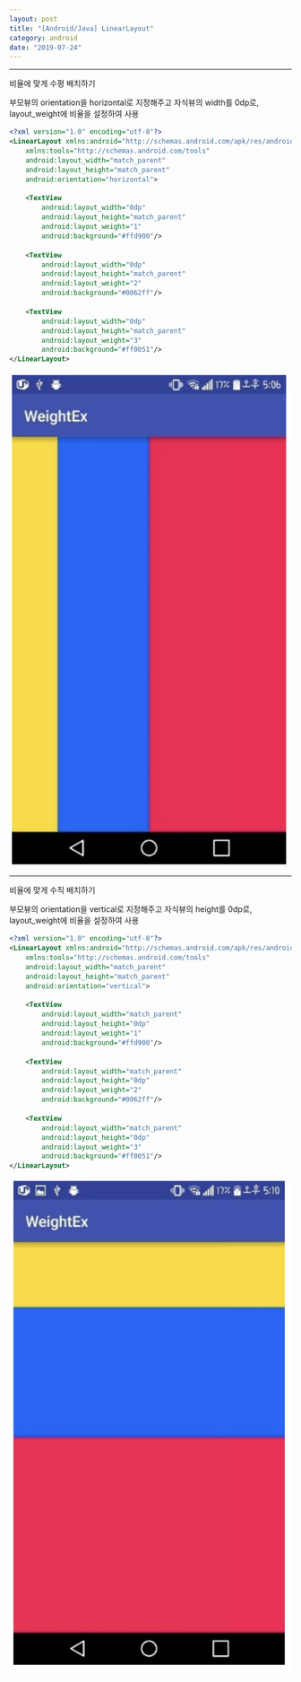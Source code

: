 ```yaml
---
layout: post
title: "[Android/Java] LinearLayout"
category: android
date: "2019-07-24"
---
```


---
비율에 맞게 수평 배치하기

부모뷰의 orientation을 horizontal로 지정해주고 자식뷰의 width를 0dp로, layout_weight에 비율을 설정하여 사용
```xml
<?xml version="1.0" encoding="utf-8"?>
<LinearLayout xmlns:android="http://schemas.android.com/apk/res/android"
    xmlns:tools="http://schemas.android.com/tools"
    android:layout_width="match_parent"
    android:layout_height="match_parent"
    android:orientation="horizontal">
 
    <TextView
        android:layout_width="0dp"
        android:layout_height="match_parent"
        android:layout_weight="1"
        android:background="#ffd900"/>
 
    <TextView
        android:layout_width="0dp"
        android:layout_height="match_parent"
        android:layout_weight="2"
        android:background="#0062ff"/>
 
    <TextView
        android:layout_width="0dp"
        android:layout_height="match_parent"
        android:layout_weight="3"
        android:background="#ff0051"/>
</LinearLayout>
```

![img2](/img/2019-07-24-linearlayout-1.png)

---
비율에 맞게 수직 배치하기

부모뷰의 orientation을 vertical로 지정해주고 자식뷰의 height를 0dp로, layout_weight에 비율을 설정하여 사용
```xml
<?xml version="1.0" encoding="utf-8"?>
<LinearLayout xmlns:android="http://schemas.android.com/apk/res/android"
    xmlns:tools="http://schemas.android.com/tools"
    android:layout_width="match_parent"
    android:layout_height="match_parent"
    android:orientation="vertical">
 
    <TextView
        android:layout_width="match_parent"
        android:layout_height="0dp"
        android:layout_weight="1"
        android:background="#ffd900"/>
 
    <TextView
        android:layout_width="match_parent"
        android:layout_height="0dp"
        android:layout_weight="2"
        android:background="#0062ff"/>
 
    <TextView
        android:layout_width="match_parent"
        android:layout_height="0dp"
        android:layout_weight="3"
        android:background="#ff0051"/>
</LinearLayout>

```
![img2](/img/2019-07-24-linearlayout-2.png)
